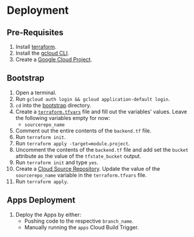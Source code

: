 # Deployment

## Pre-Requisites

1. Install [terraform](https://developer.hashicorp.com/terraform/downloads).
1. Install the [gcloud CLI](https://cloud.google.com/sdk/docs/install).
1. Create a [Google Cloud Project](https://cloud.google.com/resource-manager/docs/creating-managing-projects#creating_a_project).

## Bootstrap

1. Open a terminal.
1. Run `gcloud auth login && gcloud application-default login`.
1. `cd` into the [bootstrap](../infra/deployment/terraform/bootstrap) directory.
1. Create a [`terraform.tfvars`](https://developer.hashicorp.com/terraform/language/values/variables#variable-definitions-tfvars-files) file and fill out the variables' values. Leave the following variables empty for now:
   - `sourcerepo_name`
1. Comment out the entire contents of the `backend.tf` file.
1. Run `terraform init`.
1. Run `terraform apply -target=module.project`.
1. Uncomment the contents of the `backend.tf` file and add set the `bucket` attribute as the value of the `tfstate_bucket` output.
1. Run `terraform init` and type `yes`.
1. Create a [Cloud Source Repository](https://cloud.google.com/source-repositories/docs/creating-an-empty-repository#create_a_new_repository). Update the value of the `sourcerepo_name` variable in the `terraform.tfvars` file.
1. Run `terraform apply`.

## Apps Deployment

1. Deploy the Apps by either:
   - Pushing code to the respective `branch_name`.
   - Manually running the `apps` Cloud Build Trigger.
